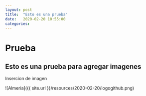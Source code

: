 ```yaml
---
layout: post
title:  "Esto es una prueba"
date:   2020-02-20 10:55:00
categories: 
---
```

# Prueba

## Esto es una prueba para agregar imagenes

Insercion de imagen

![Almeria]({{ site.url }}/resources/2020-02-20/logogithub.png)